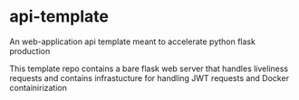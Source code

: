 # api-template
An web-application api template meant to accelerate python flask production

This template repo contains a bare flask web server that handles liveliness requests and contains infrastucture for handling JWT requests and Docker containirization
